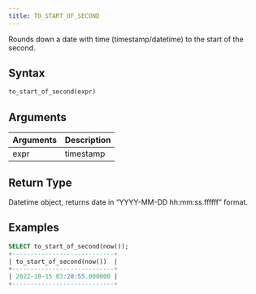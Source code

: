 ```yaml
---
title: TO_START_OF_SECOND
---
```


Rounds down a date with time (timestamp/datetime) to the start of the second.

## Syntax

```sql
to_start_of_second(expr)
```

## Arguments

| Arguments   | Description |
| ----------- | ----------- |
| expr | timestamp |

## Return Type

Datetime object, returns date in “YYYY-MM-DD hh:mm:ss.ffffff” format.

## Examples

```sql
SELECT to_start_of_second(now());
+----------------------------+
| to_start_of_second(now())  |
+----------------------------+
| 2022-10-15 03:20:55.000000 |
+----------------------------+
```
